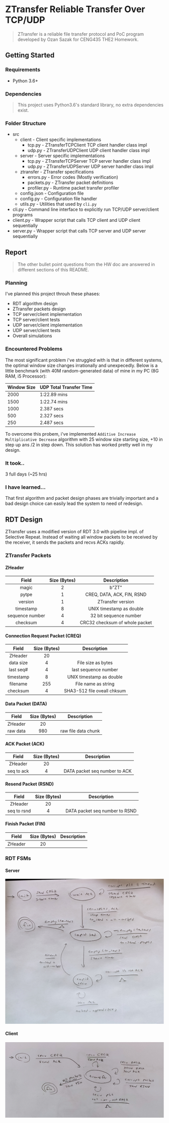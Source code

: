 # ZTransfer Reliable Transfer Over TCP/UDP

> ZTransfer is a reliable file transfer protocol and PoC program developed by Ozan Sazak for CENG435 THE2 Homework.

## Getting Started
### Requirements

- Python 3.6+

### Dependencies

> This project uses Python3.6's standard library, no extra dependencies exist.

### Folder Structure

- src
    - client - Client specific implementations
        - tcp.py - ZTransferTCPClient TCP client handler class impl
        - udp.py - ZTransferUDPClient UDP client handler class impl
    - server - Server specific implementations
        - tcp.py - ZTransferTCPServer TCP server handler class impl
        - udp.py - ZTransferUDPServer UDP server handler class impl
    - ztransfer - ZTransfer specifications
        - errors.py - Error codes (Mostly verification)
        - packets.py - ZTransfer packet definitions
        - profiler.py - Runtime packet transfer profiler
    - config.json - Configuration file
    - config.py - Configuration file handler
    - utils.py - Utilities that used by `cli.py`
- cli.py - Command line interface to explicitly run TCP/UDP server/client programs
- client.py - Wrapper script that calls TCP client and UDP client sequentially
- server.py - Wrapper script that calls TCP server and UDP server sequentially

## Report

> The other bullet point questions from the HW doc are answered in different sections of this README.
### Planning

I've planned this project throuh these phases:

- RDT algorithm design
- ZTransfer packets design
- TCP server/client implementation
- TCP server/client tests
- UDP server/client implementation
- UDP server/client tests
- Overall simulations

### Encountered Problems

The most significant problem i've struggled with is that in different systems, the optimal window size changes irrationally and unexpecedly. Below is a little benchmark (with 40M random-generated data) of mine in my PC (8G RAM, i5 Processor):

| Window Size | UDP Total Transfer Time |
|-------------|-------------------------|
| 2000        | 1:22.89 mins            |
| 1500        | 1:22.74 mins            |
| 1000        | 2.387 secs              |
| 500         | 2.327 secs              |
| 250         | 2.487 secs              |

To overcome this probem, i've implemented `Additive Increase Multiplicative Decrease` algorithm with 25 window size starting size, +10 in step up ans /2 in step down. This solution has worked pretty well in my design.

### It took..

3 full days (~25 hrs)

### I have learned...

That first algorithm and packet design phases are trivially important and a bad design choice can easily lead the system to need of redesign.

## RDT Design

ZTransfer uses a modified version of RDT 3.0 with pipeline impl. of Selective Repeat. Instead of waiting all window packets to be received by the receiver, it sends the packets and recvs ACKs rapidly.

### ZTransfer Packets

#### ZHeader

|      Field      | Size (Bytes) |           Description          |
|:---------------:|:------------:|:------------------------------:|
|      magic      |       2      |              b"ZT"             |
|      pytpe      |       1      |   CREQ, DATA, ACK, FIN, RSND   |
|     version     |       1      |        ZTransfer version       |
|    timestamp    |       8      |    UNIX timestamp as double    |
| sequence number |       4      |     32 bit sequence number     |
|     checksum    |       4      | CRC32 checksum of whole packet |

#### Connection Request Packet (CREQ)

|      Field      | Size (Bytes) |           Description          |
|:---------------:|:------------:|:------------------------------:|
|      ZHeader    |       20     |                                |
|      data size  |       4      |   File size as bytes           |
|     last seq#   |       4      |        last sequence number    |
|    timestamp    |       8      |    UNIX timestamp as double    |
|    filename     |       255    |     File name as string        |
|     checksum    |       4      |   SHA3-512 file oveall chksum  |

#### Data Packet (DATA)

|      Field      | Size (Bytes) |           Description          |
|:---------------:|:------------:|:------------------------------:|
|      ZHeader    |       20     |                                |
|      raw data   |       980    |   raw file data chunk          |

#### ACK Packet (ACK)

|      Field      | Size (Bytes) |           Description          |
|:---------------:|:------------:|:------------------------------:|
|      ZHeader    |       20     |                                |
|      seq to ack |       4      |   DATA packet seq number to ACK          |

#### Resend Packet (RSND)

|      Field      | Size (Bytes) |           Description          |
|:---------------:|:------------:|:------------------------------:|
|      ZHeader    |       20     |                                |
|      seq to rsnd |       4      |   DATA packet seq number to RSND          |

#### Finish Packet (FIN)

|      Field      | Size (Bytes) |           Description          |
|:---------------:|:------------:|:------------------------------:|
|      ZHeader    |       20     |                                |

### RDT FSMs

#### Server

![rdt-server](rdt-server.jpg)

#### Client

![rdt-client](rdt-client.jpg)